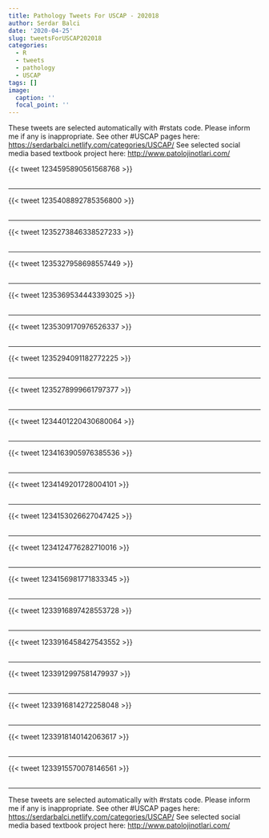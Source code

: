```yaml
---
title: Pathology Tweets For USCAP - 202018
author: Serdar Balci
date: '2020-04-25'
slug: tweetsForUSCAP202018
categories:
  - R
  - tweets
  - pathology
  - USCAP
tags: []
image:
  caption: ''
  focal_point: ''
---
```



These tweets are selected automatically with #rstats code. Please inform me if any is inappropriate.
See other #USCAP pages here: https://serdarbalci.netlify.com/categories/USCAP/ 
See selected social media based textbook project here: http://www.patolojinotlari.com/

{{< tweet 1234595890561568768 >}}
<br>
<br>
<hr>
{{< tweet 1235408892785356800 >}}
<br>
<br>
<hr>
{{< tweet 1235273846338527233 >}}
<br>
<br>
<hr>
{{< tweet 1235327958698557449 >}}
<br>
<br>
<hr>
{{< tweet 1235369534443393025 >}}
<br>
<br>
<hr>
{{< tweet 1235309170976526337 >}}
<br>
<br>
<hr>
{{< tweet 1235294091182772225 >}}
<br>
<br>
<hr>
{{< tweet 1235278999661797377 >}}
<br>
<br>
<hr>
{{< tweet 1234401220430680064 >}}
<br>
<br>
<hr>
{{< tweet 1234163905976385536 >}}
<br>
<br>
<hr>
{{< tweet 1234149201728004101 >}}
<br>
<br>
<hr>
{{< tweet 1234153026627047425 >}}
<br>
<br>
<hr>
{{< tweet 1234124776282710016 >}}
<br>
<br>
<hr>
{{< tweet 1234156981771833345 >}}
<br>
<br>
<hr>
{{< tweet 1233916897428553728 >}}
<br>
<br>
<hr>
{{< tweet 1233916458427543552 >}}
<br>
<br>
<hr>
{{< tweet 1233912997581479937 >}}
<br>
<br>
<hr>
{{< tweet 1233916814272258048 >}}
<br>
<br>
<hr>
{{< tweet 1233918140142063617 >}}
<br>
<br>
<hr>
{{< tweet 1233915570078146561 >}}
<br>
<br>
<hr>


These tweets are selected automatically with #rstats code. Please inform me if any is inappropriate.
See other #USCAP pages here: https://serdarbalci.netlify.com/categories/USCAP/ 
See selected social media based textbook project here: http://www.patolojinotlari.com/
